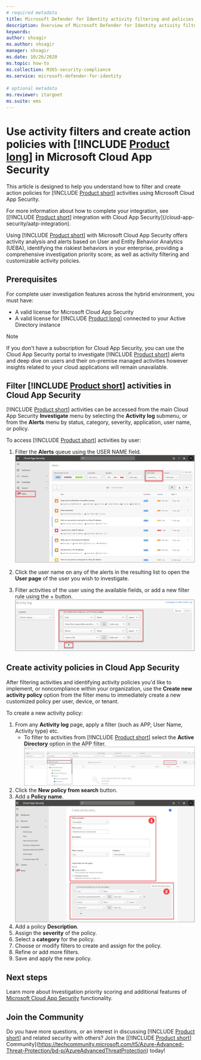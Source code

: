 ```yaml
---
# required metadata
title: Microsoft Defender for Identity activity filtering and policies in Microsoft Cloud App Security
description: Overview of Microsoft Defender for Identity activity filtering and policies with Microsoft Cloud App Security.
keywords:
author: shsagir
ms.author: shsagir
manager: shsagir
ms.date: 10/26/2020
ms.topic: how-to
ms.collection: M365-security-compliance
ms.service: microsoft-defender-for-identity

# optional metadata
ms.reviewer: itargoet
ms.suite: ems
---
```


# Use activity filters and create action policies with [!INCLUDE [Product long](includes/product-long.md)] in Microsoft Cloud App Security

This article is designed to help you understand how to filter and create action policies for [!INCLUDE [Product short](includes/product-short.md)] activities using Microsoft Cloud App Security.

For more information about how to complete your integration, see [[!INCLUDE [Product short](includes/product-short.md)] integration with Cloud App Security](/cloud-app-security/aatp-integration).

Using [!INCLUDE [Product short](includes/product-short.md)] with Microsoft Cloud App Security offers activity analysis and alerts based on User and Entity Behavior Analytics (UEBA), identifying the riskiest behaviors in your enterprise, providing a comprehensive investigation priority score, as well as activity filtering and customizable activity policies.

## Prerequisites

For complete user investigation features across the hybrid environment, you must have:

- A valid license for Microsoft Cloud App Security
- A valid license for [!INCLUDE [Product long](includes/product-long.md)] connected to your Active Directory instance

>[!NOTE]
>If you don't have a subscription for Cloud App Security, you can use the Cloud App Security portal to investigate [!INCLUDE [Product short](includes/product-short.md)] alerts and deep dive on users and their on-premise managed activities however insights related to your cloud applications will remain unavailable.

## Filter [!INCLUDE [Product short](includes/product-short.md)] activities in Cloud App Security

[!INCLUDE [Product short](includes/product-short.md)] activities can be accessed from the main Cloud App Security **Investigate** menu by selecting the **Activity log** submenu, or from the **Alerts** menu by status, category, severity, application, user name, or policy.

To access [!INCLUDE [Product short](includes/product-short.md)] activities by user:

1. Filter the **Alerts** queue using the USER NAME field.
    ![Filter alerts by username](media/mcas-alerts-queue.png)
1. Click the user name on any of the alerts in the resulting list to open the **User page** of the user you wish to investigate.

1. Filter activities of the user using the available fields, or add a new filter rule using the + button.
    ![Filter activities of the user](media/mcas-activity-filter.png)

## Create activity policies in Cloud App Security

After filtering activities and identifying activity policies you'd like to implement, or noncompliance within your organization, use the **Create new activity policy** option from the filter menu to immediately create a new customized policy per user, device, or tenant.

To create a new activity policy:

1. From any **Activity log** page, apply a filter (such as APP, User Name, Activity type) etc.
    - To filter to activities from [!INCLUDE [Product short](includes/product-short.md)] select the **Active Directory** option in the APP filter.
    ![Create new activity policy](media/mcas-create-new-policy.png)
1. Click the **New policy from search** button.
1. Add a **Policy name**.
    ![Create new activity policy -step 2](media/mcas-create-policy.png)
1. Add a policy **Description**.
1. Assign the **severity** of the policy.
1. Select a **category** for the policy.
1. Choose or modify filters to create and assign for the policy.
1. Refine or add more filters.
1. Save and apply the new policy.

## Next steps

Learn more about Investigation priority scoring and additional features of [Microsoft Cloud App Security](/cloud-app-security/) functionality.

## Join the Community

Do you have more questions, or an interest in discussing [!INCLUDE [Product short](includes/product-short.md)] and related security with others? Join the [[!INCLUDE [Product short](includes/product-short.md)] Community](https://techcommunity.microsoft.com/t5/Azure-Advanced-Threat-Protection/bd-p/AzureAdvancedThreatProtection) today!